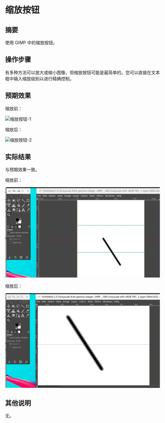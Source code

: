 # 缩放按钮

## 摘要

使用 GIMP 中的缩放按钮。

## 操作步骤

有多种方法可以放大或缩小图像，但缩放按钮可能是最简单的。您可以直接在文本框中输入缩放级别以进行精确控制。

## 预期效果

缩放前：

![缩放按钮-1](./img/缩放按钮-1.png)
    
缩放后：

![缩放按钮-2](./img/缩放按钮-2.png)

## 实际结果

与预期效果一致。

缩放前：

![缩放按钮-3](./img/缩放按钮-3.png)

缩放后：

![缩放按钮-4](./img/缩放按钮-4.png)


## 其他说明

无。
